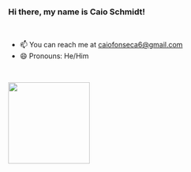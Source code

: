 ### Hi there, my name is Caio Schmidt!
<br>

- 📫 You can reach me at caiofonseca6@gmail.com
- 😄 Pronouns: He/Him

<br>


<code><img height="165" src="https://github-readme-stats.vercel.app/api?username=Arctic-Husky&show_icons=true&theme=dark&line_height=27"></code>

